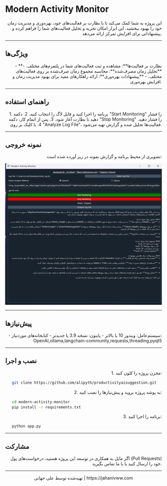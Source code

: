 # Modern Activity Monitor

<p align="right">
این پروژه به شما کمک می‌کند تا با نظارت بر فعالیت‌های خود، بهره‌وری و مدیریت زمان خود را بهبود ببخشید. این ابزار امکان تجزیه و تحلیل فعالیت‌های شما را فراهم کرده و پیشنهاداتی برای افزایش تمرکز ارائه می‌دهد.
</p>

---

## ویژگی‌ها

<p align="right">
- **نظارت بر فعالیت‌ها**: مشاهده و ثبت فعالیت‌های شما در پلتفرم‌های مختلف.
- **تحلیل زمان مصرف‌شده**: محاسبه مجموع زمان صرف‌شده بر روی فعالیت‌های مختلف.
- **پیشنهادات بهره‌وری**: ارائه راهکارهای مفید برای بهبود مدیریت زمان و افزایش بهره‌وری.
</p>

---

## راهنمای استفاده

<p align="right">
1. برنامه را اجرا کنید و فایل لاگ را انتخاب کنید.
2. دکمه "Start Monitoring" را فشار دهید تا نظارت آغاز شود.
3. پس از اتمام کار، دکمه "Stop Monitoring" را فشار دهید.
4. با کلیک بر روی "Analyze Log File"، فعالیت‌ها تحلیل شده و گزارش تهیه می‌شود.
</p>

---

## نمونه خروجی

<p align="right">
تصویری از محیط برنامه و گزارش نمونه در زیر آورده شده است:
</p>

<p align="center">
<img src="demo.png" alt="Modern Activity Monitor Screenshot">
</p>

---

## پیش‌نیازها

<p align="right">
- سیستم‌عامل: ویندوز 10 یا بالاتر
- پایتون: نسخه 3.9 یا جدیدتر
- کتابخانه‌های موردنیاز: OpenAI,ollama,langchain-community,requests,threading,pyqt5
</p>

---

## نصب و اجرا

<p align="right">
1. مخزن پروژه را کلون کنید:</p>

```bash
   git clone https://github.com/alipyth/productivityaisuggestion.git
```

<p align="right">
2. به پوشه پروژه بروید و پیش‌نیازها را نصب کنید:</p>

```bash
   cd modern-activity-monitor
   pip install -r requirements.txt
```

<p align="right">
3. برنامه را اجرا کنید:</p>

```bash
   python app.py
```

---

## مشارکت

<p align="right">
اگر مایل به همکاری در توسعه این پروژه هستید، درخواست‌های پول (Pull Requests) خود را ارسال کنید یا با ما تماس بگیرید.
</p>

---

<p align="center">تهیه‌شده توسط علی جهانی | https://jahanivww.com</p>
